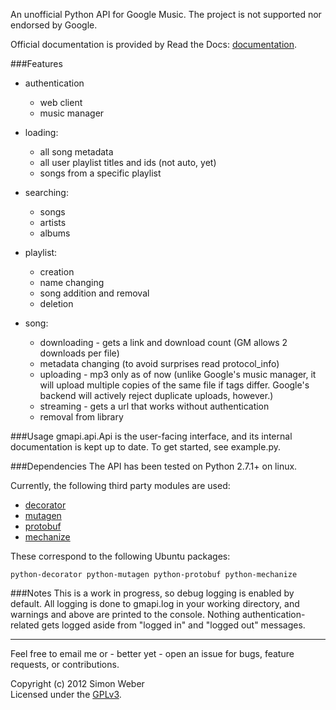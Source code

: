An unofficial Python API for Google Music. The project is not supported nor endorsed by Google.  

Official documentation is provided by Read the Docs: [documentation](http://readthedocs.org/docs/unofficial-google-music-api/en/latest).  

###Features

* authentication
    * web client
    * music manager

* loading:
    * all song metadata
    * all user playlist titles and ids (not auto, yet)
    * songs from a specific playlist

* searching:
    * songs
    * artists
    * albums

* playlist:
    * creation
    * name changing
    * song addition and removal
    * deletion

* song:
    * downloading - gets a link and download count (GM allows 2 downloads per file)
    * metadata changing (to avoid surprises read protocol_info)
    * uploading - mp3 only as of now (unlike Google's music manager, it will upload multiple copies of the same file if tags differ. Google's backend will actively reject duplicate uploads, however.)
    * streaming - gets a url that works without authentication
    * removal from library

###Usage
gmapi.api.Api is the user-facing interface, and its internal documentation is kept up to date.
To get started, see example.py.

###Dependencies
The API has been tested on Python 2.7.1+ on linux.

Currently, the following third party modules are used:
* [decorator](http://pypi.python.org/pypi/decorator)
* [mutagen](http://code.google.com/p/mutagen)
* [protobuf](http://code.google.com/p/protobuf)
* [mechanize](http://wwwsearch.sourceforge.net/mechanize/)

These correspond to the following Ubuntu packages:
    
    python-decorator python-mutagen python-protobuf python-mechanize


###Notes
This is a work in progress, so debug logging is enabled by default.
All logging is done to gmapi.log in your working directory, and warnings and above are printed to the console.
Nothing authentication-related gets logged aside from "logged in" and "logged out" messages.


- - -
  
  
Feel free to email me or - better yet - open an issue for bugs, feature requests, or contributions.



Copyright (c) 2012 Simon Weber  
Licensed under the [GPLv3](http://www.gnu.org/licenses/gpl.txt).